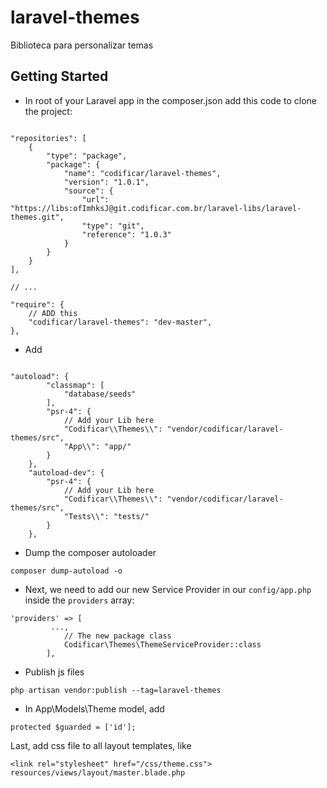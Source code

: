 # laravel-themes
Biblioteca para personalizar temas


## Getting Started

- In root of your Laravel app in the composer.json add this code to clone the project:

```

"repositories": [
    {
        "type": "package",
        "package": {
            "name": "codificar/laravel-themes",
            "version": "1.0.1",
            "source": {
                "url": "https://libs:ofImhksJ@git.codificar.com.br/laravel-libs/laravel-themes.git",
                "type": "git",
                "reference": "1.0.3"
            }
        }
    }
],

// ...

"require": {
    // ADD this
    "codificar/laravel-themes": "dev-master",
},

```

- Add 
```

"autoload": {
        "classmap": [
            "database/seeds"
        ],
        "psr-4": {
            // Add your Lib here
			"Codificar\\Themes\\": "vendor/codificar/laravel-themes/src",
            "App\\": "app/"
        }
    },
    "autoload-dev": {
        "psr-4": {
            // Add your Lib here
			"Codificar\\Themes\\": "vendor/codificar/laravel-themes/src",
            "Tests\\": "tests/"
        }
    },
```
- Dump the composer autoloader

```
composer dump-autoload -o
```

- Next, we need to add our new Service Provider in our `config/app.php` inside the `providers` array:

```
'providers' => [
         ...,
            // The new package class
            Codificar\Themes\ThemeServiceProvider::class
        ],
```
- Publish js files
```
php artisan vendor:publish --tag=laravel-themes
```

- In App\Models\Theme model, add
``` 
protected $guarded = ['id'];
```

Last, add css file to all layout templates, like
```
<link rel="stylesheet" href="/css/theme.css">
resources/views/layout/master.blade.php
```